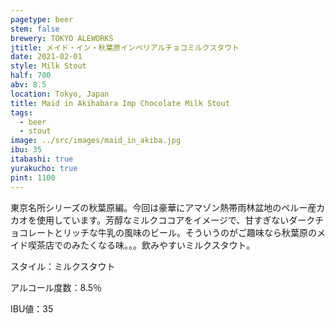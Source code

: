 ```yaml
---
pagetype: beer
stem: false
brewery: TOKYO ALEWORKS
jtitle: メイド・イン・秋葉原インペリアルチョコミルクスタウト
date: 2021-02-01
style: Milk Stout
half: 700
abv: 8.5
location: Tokyo, Japan
title: Maid in Akihabara Imp Chocolate Milk Stout
tags:
  - beer
  - stout
image: ../src/images/maid_in_akiba.jpg
ibu: 35
itabashi: true
yurakucho: true
pint: 1100
--- 
```


東京名所シリーズの秋葉原編。今回は豪華にアマゾン熱帯雨林盆地のペルー産カカオを使用しています。芳醇なミルクココアをイメージで、甘すぎないダークチョコレートとリッチな牛乳の風味のビール。そういうのがご趣味なら秋葉原のメイド喫茶店でのみたくなる味。。。飲みやすいミルクスタウト。

スタイル：ミルクスタウト

アルコール度数：8.5％

IBU値：35